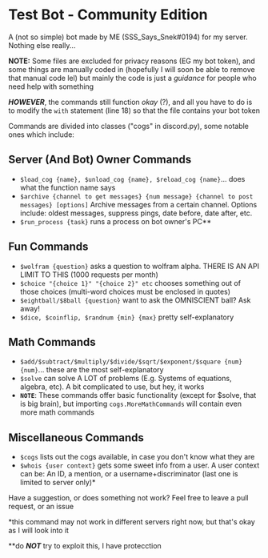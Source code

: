 # Test Bot - Community Edition

A (not so simple) bot made by ME (SSS_Says_Snek#0194) for my server.
Nothing else really...

**NOTE:** Some files are excluded for privacy reasons (EG my bot token),
and some things are manually coded in (hopefully I will soon be able to remove that manual code lel)
but mainly the code is just a *guidance* for people who need help with something

***HOWEVER***, the commands still function *okay* (?), and all you have to do is to
modify the `with` statement (line 18) so that the file contains your bot token

Commands are divided into classes ("cogs" in discord.py), some notable ones which include:

## Server (And Bot) Owner Commands
- `$load_cog {name}, $unload_cog {name}, $reload_cog {name}`... does what the function name says
- `$archive {channel to get messages} {num message} {channel to post messages} [options]` Archive messages
from a certain channel. Options include: oldest messages, suppress pings, date before, date after, etc.
- `$run_process {task}` runs a process on bot owner's PC**

## Fun Commands
- `$wolfram {question}` asks a question to wolfram alpha. THERE IS AN API LIMIT TO THIS (1000 requests per month)
- `$choice "{choice 1}" "{choice 2}" etc` chooses something out of those choices (multi-word choices must be enclosed in quotes)
- `$eightball/$8ball {question}` want to ask the OMNISCIENT ball? Ask away!
- `$dice, $coinflip, $randnum {min} {max}` pretty self-explanatory

## Math Commands
- `$add/$subtract/$multiply/$divide/$sqrt/$exponent/$square {num} {num}`... these are the most self-explanatory
- `$solve` can solve A LOT of problems (E.g. Systems of equations, algebra, etc). A bit complicated to use, but hey, it works
- **`NOTE`**: These commands offer basic functionality (except for $solve, that is big brain),
but importing `cogs.MoreMathCommands` will contain even more math commands

## Miscellaneous Commands
- `$cogs` lists out the cogs available, in case you don't know what they are
- `$whois {user context}` gets some sweet info from a user. A user context can be: An ID, a mention, or a username+discriminator (last one is limited to server only)*

Have a suggestion, or does something not work? Feel free to leave a pull request, or an issue

*this command may not work in different servers right now, but that's okay as I will look into it

**do ***NOT*** try to exploit this, I have protecction